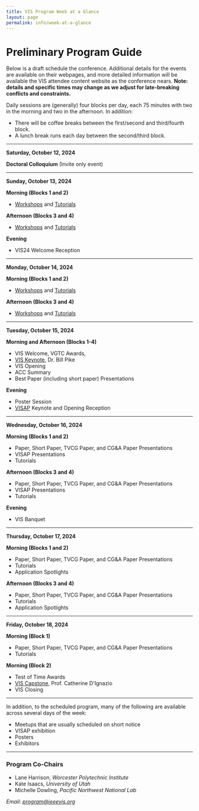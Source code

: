 ```yaml
---
title: VIS Program Week at a Glance
layout: page
permalink: info/week-at-a-glance
---
```


# Preliminary Program Guide

Below is a draft schedule the conference.
Additional details for the events are available on their webpages, and more detailed information will be available the VIS attendee content website as the conference nears.
**Note: details and specific times may change as we adjust for late-breaking conflicts and constraints.**

<!--
Room assignments are indicated by columns.  The entire conference will run on Level Two of the Omni Oklahoma City Hotel.  [Here is a floor map](https://www.omnihotels.com/-/media/images/hotels/okcdtn/hotel/okcdtn-omni-oklahoma-city-floor-plans). 
-->

Daily sessions are (generally) four blocks per day, each 75 minutes with two in the morning and two in the afternoon.  In addition:
* There will be coffee breaks between the first/second and third/fourth block.  
* A lunch break runs each day between the second/third block. 


<!-- * Breakfast begins one hour before the sessions for the day (7:45am on Tuesday, 8:00am all other days). -->

<!-- Tuesday is a full plenary day, which a slightly shifted schedule for breaks.  Regular day programming ends at 5:00pm, with after hours programming beginning after short breaks. -->

<!-- <br/> -->

<!--
<div style="position: relative;">
<a href="/year/2022/assets/sat-mon.png">
  <img src="/year/2022/assets/sat-mon.png" style="position: relative; left: 25px; width: calc(100% - 25px)" alt="Saturday-Monday Schedule">
</a>
<p style="position: absolute; top: 10px; left: 20px; transform-origin: 0 0; transform: rotate(90deg);">Sat.</p>
<p style="position: absolute; top: 21%; left: 20px; transform-origin: 0 0; transform: rotate(90deg);">Sunday</p>
<p style="position: absolute; top: 66%; left: 20px; transform-origin: 0 0; transform: rotate(90deg);">Monday</p>

<p style="position: absolute; top: calc(100% + 7px); left: 9%;">Associated Events</p>
<p style="position: absolute; top: calc(100% + 7px); left: 44%;">Workshops</p>
<p style="position: absolute; top: calc(100% + 7px); left: 76%;">Tutorials</p>
</div>
-->

<!-- 
The following pocket program will be provided to all attendees at the registration desk:

<embed src="/year/2023/assets/vis2023-program.pdf" type="application/pdf" width="100%" height="400px" /><br/>

<a href="/year/2023/assets/vis2023-program.pdf">Download the program (PDF)</a><br/>

Details about individual Paper sessions, including the session chairs and which papers are in each session can be found on the [Paper Sessions](/year/2023/info/papers-sessions) page.

See these pages for a schedule and details for <a href="/year/2023/info/meetups">Meetups</a> and <a href="/year/2023/info/call-participation/community">Community Events</a>.<br/>
-->

<!--
See this page for a description of the <a href="/year/2022/info/supporters-session">Supporters Forum</a>.<br/>

See this link for details on the <a href="/year/2022/info/ask-me-anything">Ask Me Anything Sessions</a>.<br/>
--> 

<hr/>

<a>**Saturday, October 12, 2024**</a><br/>

<!-- *9:00 AM-5:00 PM AEDT (UTC+11)*<br/> -->
**Doctoral Colloquium** (Invite only event)

<hr/>


<a>**Sunday, October 13, 2024**</a><br/>

**Morning (Blocks 1 and 2)**<br/>
* [Workshops](/year/2024/info/workshops) and [Tutorials](/year/2024/info/tutorials)

<!-- *9:00 AM-12:00 PM AEDT (UTC+11)*<br/>
* Room 101-102: **Visualization Analysis and Design** ([Tutorial](/year/2023/info/tutorials))  
* Room 103: **EnergyVis 2023: 3rd Workshop on Energy Data Visualization** ([Workshop](/year/2023/info/workshops))  
* Room 104: **Visualization for Pandemic and Emergency Responses Workshop (Vis4PandEmRes)** ([Workshop](/year/2023/info/workshops))  
* Room 105: **MERCADO: Multimodal Experiences for Remote Communication Around Data Online** ([Workshop](/year/2023/info/workshops))  
* Room 106: **A Hands-on TTK Tutorial for Absolute Beginners** ([Tutorial](/year/2023/info/tutorials))  
* Room 110: **NLP4Vis: Natural Language Processing for Information Visualization** ([Tutorial](/year/2023/info/tutorials))   -->

**Afternoon (Blocks 3 and 4)**<br/>
* [Workshops](/year/2024/info/workshops) and [Tutorials](/year/2024/info/tutorials)

<!-- *2:00 PM-5:00 PM AEDT (UTC+11)*<br/> -->

<!-- * Room 101-102: **[VizSec: 20th IEEE Symposium on Visualization for Cyber Security](https://vizsec.org/vizsec2023/)** (Associated Event)  
* Room 103: **5th Workshop on Urban Data Visualization (CityVis)** ([Workshop](/year/2023/info/workshops))  
* Room 104: **VAHC: 14th Workshop on Visual Analytics in Healthcare** ([Workshop](/year/2023/info/workshops))  
* Room 105: **Sixth Workshop on Visualization for Communication (VisComm)** ([Workshop](/year/2023/info/workshops))  
* Room 106: **TopoInVis: Topological Data Analysis and Visualization** ([Workshop](/year/2023/info/workshops))  
* Room 110: **NLVIZ Workshop: Exploring Research Opportunities for Natural Language, Text, and Data Visualization** ([Workshop](/year/2023/info/workshops))  
* Room 111-112: **Demystifying Color in Your Data Visualizations** ([Tutorial](/year/2023/info/tutorials))  
 -->
<!-- *6:00 PM-8:00 PM AEDT (UTC+11)*<br/> -->

<!-- * Munich Brauhaus: **VIS23 Welcome Function / Reception** (6:00pm-8:00pm)  -->

**Evening**<br />
* VIS24 Welcome Reception

<hr/>


<a>**Monday, October 14, 2024**</a><br/>

**Morning (Blocks 1 and 2)**<br/>
* [Workshops](/year/2024/info/workshops) and [Tutorials](/year/2024/info/tutorials)

**Afternoon (Blocks 3 and 4)**<br/>
* [Workshops](/year/2024/info/workshops) and [Tutorials](/year/2024/info/tutorials)

<!-- *9:00 AM-12:00 PM AEDT (UTC+11)*<br/>
* Room 101-102: **[VisInPractice](/year/2023/info/visinpractice)** (Associated Event)  
* Room 103: **Mining Useful Information Via Complex Network Visualization** ([Tutorial](/year/2023/info/tutorials)) 
* Room 104: **[VAST Challenge](https://vast-challenge.github.io/2023/)** (Contest)  
* Room 105: **Visualization for Social Good** ([Workshop](/year/2023/info/workshops))  
* Room 106: **[LDAV: 13th IEEE Symposium on Large Data Analysis and Visualization](https://ldav.org/2023/)** (Associated Event)  
* Room 109: **EduVis: Workshop on Visualization Education, Literacy, and Activities** ([Workshop](/year/2023/info/workshops))  
* Room 110: **(Vis + Prov) x Domain: Workshop on Visualization and Provenance Across Domains** ([Workshop](/year/2023/info/workshops))  
* Room 111-112: **[Bio+MedVis Challenges](http://biovis.net/2023/biovisChallenges_vis/)** (Contest)  


*2:00 PM-5:00 PM AEDT (UTC+11)*<br/>

* Room 101-102: **TAURUS: a unified framework for creating graph layouts** ([Tutorial](/year/2023/info/tutorials))  
* Room 103: **Transparent Practices for Quantitative Empirical Research** ([Tutorial](/year/2023/info/tutorials))  
* Room 104: **Design Sprints for Visualization** ([Tutorial](/year/2023/info/tutorials))  
* Room 105: **VIS4DH: 8th Workshop on Visualization for the Digital Humanities** ([Workshop](/year/2023/info/workshops))  
* Room 106: **[VDS: Visualization in Data Science Symposium](https://www.visualdatascience.org/2023/index.html)** (Associated Event)  
* Room 109: **VisxVision: Workshop on Novel Directions in Vision Science and Visualization Research** ([Workshop](/year/2023/info/workshops))  
* Room 110: **alt.VIS 2023** ([Workshop](/year/2023/info/workshops))  
* Room 111-112: **[SciVis Contest](https://sciviscontest2023.github.io/)** (Contest)   -->

<hr/>


<a>**Tuesday, October 15, 2024**</a><br/>

**Morning and Afternoon (Blocks 1-4)**<br/>
* VIS Welcome, VGTC Awards, 
* [VIS Keynote](/year/2024/info/keynote-speaker), Dr. Bill Pike
* VIS Opening 
* ACC Summary 
* Best Paper (including short paper) Presentations


<!-- *8:45 AM-10:30 AM AEDT (UTC+11)*<br/> -->


<!-- * Plenary 1: **VIS Welcome** (8:45am-9:00am) 
* Plenary 1: **VGTC Awards** (9:00am-9:45am) 
* Plenary 1: **Test of Time Awards** (9:45am-10:30am)

*11:00 AM-12:00 PM AEDT (UTC+11)*<br/>

* Plenary 1: **[VIS Keynote](/year/2023/info/keynote-speaker)**, Dr. Drew Berry and Professor Anders Ynnerman (11:00am-12:00pm)

*12:00 PM-1:00 PM AEDT (UTC+11)*<br/>

* Room 101-102: **[VisBuddies Meetup](/year/2023/info/call-participation/community#visbuddies)** 

*2:00 PM-3:10 PM AEDT (UTC+11)*<br/>

* Plenary 1: **VIS Opening** (2:00pm-2:20pm)
* Plenary 1: **ACC Summary** (2:20pm-2:30pm)
* Plenary 1: **[Best Papers 1](/year/2023/info/awards/best-paper-awards)** (2:30pm-3:10pm) ([VIS Full Papers](/year/2023/info/papers-sessions))
    * Sponsored by **KAUST**

*3:40 PM-4:30 PM AEDT (UTC+11)*<br/>

* Plenary 1: **[Best Papers 2](/year/2023/info/awards/best-paper-awards)**, includes Best Short Paper (3:40pm-4:30pm) ([VIS Full Papers](/year/2023/info/papers-sessions)) -->

**Evening**<br />
* Poster Session
* [VISAP](https://visap.net/2024/) Keynote and Opening Reception

<!-- *4:45 PM-6:15 PM AEDT (UTC+11)*<br/>

* Foyer: **VIS Poster Session**, includes all Associated Event Posters (4:45pm-6:15pm)
* Room 103: **[Early Career and Friends Happy Hour Meetup](/year/2023/info/meetups#vis-earlycareer)** (5:00pm-6:00pm)

*6:00 PM-8:00 PM AEDT (UTC+11)*<br/>

* Library at the Docks **[VISAP](https://visap.net/2023/) Opening Reception** (6:00pm-8:00pm)  -->

<hr/>


<a>**Wednesday, October 16, 2024**</a><br/>

**Morning (Blocks 1 and 2)**<br/>
* Paper, Short Paper, TVCG Paper, and CG&A Paper Presentations
* VISAP Presentations
* Tutorials

**Afternoon (Blocks 3 and 4)**<br/>
* Paper, Short Paper, TVCG Paper, and CG&A Paper Presentations
* VISAP Presentations
* Tutorials


<!-- *8:00 AM-9:00 AM AEDT (UTC+11)*<br/>
* Room 101-102: **[VIS Town Hall](/year/2023/info/townhall)** 

*9:00 AM-10:15 AM AEDT (UTC+11)*<br/>
* Room 103: **Image and Video** ([VIS Full Papers](/year/2023/info/papers-sessions))
* Room 104: **Perception / Evaluation** ([VIS Short Papers](/year/2023/info/papers-sessions))
* Room 105: **Storytelling** ([VIS Full Papers](/year/2023/info/papers-sessions))
* Room 106: **High Dimensional Data** ([VIS Full Papers](/year/2023/info/papers-sessions))
* Room 109: **VIS for Data Scientists** ([VIS Full Papers](/year/2023/info/papers-sessions))

*10:45 AM-12:00 PM AEDT (UTC+11)*<br/>
* Room 101+102: **What is a Visual Analytics contribution, and how is it changing?** ([VIS Panel](/year/2023/info/panels))
* Room 103: **[VISAP](https://visap.net/2023/) Session 1** (Associated Event)
* Room 104: **CG&A: Systems, Techniques, and Applications** ([Invited Partnership Presentations]((/year/2023/info/papers-sessions)))
* Room 105: **Layout Algorithms (Full+Short)** ([VIS Full Papers](/year/2023/info/papers-sessions))
* Room 106: **LLMs and Generative Models** ([VIS Full Papers](/year/2023/info/papers-sessions))
* Room 109: **Trust and Bias** ([VIS Full Papers](/year/2023/info/papers-sessions))

*12:00 PM-1:00 PM AEDT (UTC+11)*<br/>

* Room 103: **[VisLies! Meetup](https://www.vislies.org/2023/)** 

*2:00 PM-3:15 PM AEDT (UTC+11)*<br/>
* Room 103: **Dashboards & Multiple Views** ([VIS Full Papers](/year/2023/info/papers-sessions))
* Room 104: **Scientific Visualization (Short)** ([VIS Short Papers](/year/2023/info/papers-sessions))
* Room 105: **Grammars** ([VIS Full Papers](/year/2023/info/papers-sessions))
* Room 106: **Immersive Analytics and Virtual Reality** ([VIS Full Papers](/year/2023/info/papers-sessions))
    * Sponsored by **JPMorgan Chase & Co.**
* Room 109: **Visualization for Humanities and Social Sciences (Full+Short)** ([VIS Full Papers](/year/2023/info/papers-sessions))

*3:45 PM-5:00 PM AEDT (UTC+11)*<br/>
* Room 101+102: **Establishing and Thriving in an Academic Career** ([VIS Panel](/year/2023/info/panels))
* Room 104: **CoVID-19 / Bioinformatics / Visual Analytics** ([VIS Short Papers](/year/2023/info/papers-sessions))
* Room 105: **Graph Visualization** ([VIS Full Papers](/year/2023/info/papers-sessions))
* Room 106: **Education and Assessment** ([VIS Full Papers](/year/2023/info/papers-sessions))
* Room 109: **VIS for ML** ([VIS Full Papers](/year/2023/info/papers-sessions))

*5:00 PM-6:00 PM AEDT (UTC+11)*<br/>

* Room 103: **[Publishing Registered Reports, Interactive Articles, and Open Science at JoVI Meetup](/year/2023/info/meetups#JoVI)**  -->

**Evening**<br />
* VIS Banquet

<!-- *6:00 PM-8:00 PM AEDT (UTC+11)*<br/>
* Grazelands: **VIS Banquet** (6:00pm-8:00pm) <br>
    * Sponsored by **Norrköping Visualization Center**
    * includes Screenings (6:00, 6:45, and 7:30 PM) at the Melbourne Planetarium.  Transport on your own / via Public Transport Victoria (PTV) using your Myki card (provided at registration)  -->

<hr/>


<a>**Thursday, October 17, 2024**</a><br/>

**Morning (Blocks 1 and 2)**<br/>
* Paper, Short Paper, TVCG Paper, and CG&A Paper Presentations
* Tutorials
* Application Spotlights

**Afternoon (Blocks 3 and 4)**<br/>
* Paper, Short Paper, TVCG Paper, and CG&A Paper Presentations
* Tutorials
* Application Spotlights


<!-- *9:00 AM-10:15 AM AEDT (UTC+11)*<br/>
* Room 103: **Visualization for the Physical Sciences** ([VIS Full Papers](/year/2023/info/papers-sessions))
* Room 104: **Clustering & Scatterplots** ([VIS Full Papers](/year/2023/info/papers-sessions))
* Room 105: **Color and Accessibility** ([VIS Full Papers](/year/2023/info/papers-sessions))
* Room 106: **Sports and Spatial Management** ([VIS Full Papers](/year/2023/info/papers-sessions))
* Room 109: **Natural Language** ([VIS Full Papers](/year/2023/info/papers-sessions))

*10:45 AM-12:00 PM AEDT (UTC+11)*<br/>
* Room 101+102: **Visualization for spatial single-cell atlases** ([Application Spotlight](/year/2023/info/spotlights))
* Room 103: **[VISAP](https://visap.net/2023/) Session 2** (Associated Event)
* Room 104: **Applications / Design** ([VIS Short Papers](/year/2023/info/papers-sessions))
* Room 105: **Visualization Design and User Experience** ([VIS Full Papers](/year/2023/info/papers-sessions))
* Room 106: **Machine Learning for Volume Visualization** ([VIS Full Papers](/year/2023/info/papers-sessions))
* Room 109: **Evaluation** ([VIS Full Papers](/year/2023/info/papers-sessions))

*12:00 PM-1:00 PM AEDT (UTC+11)*<br/>
* Room 103: **[VISxAI Meetup](https://visxai.io/)** (12:00pm-1:00pm)
* Room 105: **VIS24 Kickoff** (12:00pm-12:30pm) 

*2:00 PM-3:15 PM AEDT (UTC+11)*<br/>
* Room 103: **CG&A: Theory and Evaluation plus ISMAR/VR** ([Invited Partnership Presentations]((/year/2023/info/papers-sessions)))
* Room 104: **Information Visualization / Interaction** ([VIS Short Papers](/year/2023/info/papers-sessions))
* Room 105: **Perception** ([VIS Full Papers](/year/2023/info/papers-sessions))
* Room 106: **Topology and Morse Theory** ([VIS Full Papers](/year/2023/info/papers-sessions))
* Room 109: **ML for VIS** ([VIS Full Papers](/year/2023/info/papers-sessions))

*3:45 PM-5:00 PM AEDT (UTC+11)*<br/>
* Room 101+102: **How should VIS4ML Redefine Itself in the Rapid Evolution of AI?** ([VIS Panel](/year/2023/info/panels))
* Room 104: **Time Series Data** ([VIS Full Papers](/year/2023/info/papers-sessions))
* Room 105: **Medical and Biomedical Applications** ([VIS Full Papers](/year/2023/info/papers-sessions))
* Room 106: **Topology Applications** ([VIS Full Papers](/year/2023/info/papers-sessions))
* Room 109: **Situated Analytics and Augmented Reality (Full+Short)** ([VIS Full Papers](/year/2023/info/papers-sessions))

*5:00 PM-6:00 PM AEDT (UTC+11)*<br/>

* Room 101-102: **[VIS Job Fair Meetup](/year/2023/info/call-participation/community#ajf)**  -->

<hr/>


<a>**Friday, October 18, 2024**</a><br/>

**Morning (Block 1)**<br/>
* Paper, Short Paper, TVCG Paper, and CG&A Paper Presentations
* Tutorials

**Morning (Block 2)**<br/>
* Test of Time Awards
* [VIS Capstone](/year/2024/info/capstone-speaker), Prof. Catherine D'Ignazio
* VIS Closing

<!-- * Paper Presentations, Short Paper Presentations, TVCG Paper Presentations, CG&A Paper Presentations, and/or Tutorials -->


<!-- *9:00 AM-10:15 AM AEDT (UTC+11)*<br/>
* Room 103: **Scientific Visualization** ([VIS Full Papers](/year/2023/info/papers-sessions))
* Room 104: **Machine Learning / Language Models / Theory** ([VIS Short Papers](/year/2023/info/papers-sessions))
* Room 105-106: **GeoVis** ([VIS Full Papers](/year/2023/info/papers-sessions))
* Room 109: **Journalism & the Public** ([VIS Full Papers](/year/2023/info/papers-sessions))

*10:45 AM-12:00 PM AEDT (UTC+11)*<br/>
* Plenary 1: **Test of Time Awards** (9:45am-10:30am)
* Room 105-106: **[VIS Capstone](/year/2023/info/capstone-speaker)**, Professor Matt Duckham (10:45am-11:45am) 
* Room 105-106: **VIS Closing** (11:45am-12:00pm)  -->


<hr/>

In addition, to the scheduled program, many of the following are available across several days of the week:
* Meetups that are usually scheduled on short notice
* VISAP exhibition
* Posters
* Exhibitors

<hr/>


### Program Co-Chairs

* Lane Harrison, *Worcester Polytechnic Institute*
* Kate Isaacs, *University of Utah*
* Michelle Dowling, *Pacific Northwest National Lab*

*Email: [program@ieeevis.org](mailto:program@ieeevis.org)*
